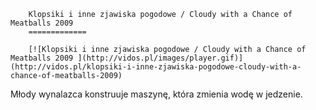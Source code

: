 
        Klopsiki i inne zjawiska pogodowe / Cloudy with a Chance of Meatballs 2009 
        =============
        
        [![Klopsiki i inne zjawiska pogodowe / Cloudy with a Chance of Meatballs 2009 ](http://vidos.pl/images/player.gif)](http://vidos.pl/klopsiki-i-inne-zjawiska-pogodowe-cloudy-with-a-chance-of-meatballs-2009)
        
        
 Młody wynalazca konstruuje maszynę, która zmienia wodę w jedzenie.
    